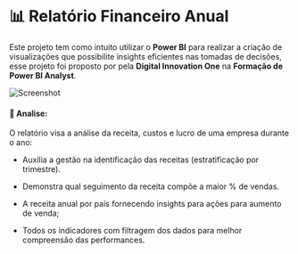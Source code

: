 #  📊 Relatório Financeiro Anual

Este projeto tem como intuito utilizar o **Power BI** para realizar a criação de visualizações que possibilite  insights eficientes nas tomadas de decisões, esse projeto foi proposto por pela **Digital Innovation One** na **Formação de Power BI Analyst**.


![Screenshot](./Relat%C3%B3rio%20Financeiro%20Anual.JPG)


#### 🔎  Analise:

O relatório visa a análise da receita, custos e lucro de uma empresa durante o ano:


* Auxilia a gestão na identificação das receitas (estratificação por trimestre).

* Demonstra qual seguimento da receita compõe a maior % de vendas. 

* A receita anual por país fornecendo insights para ações para aumento de venda;

* Todos os indicadores com filtragem dos dados para melhor compreensão das performances.







